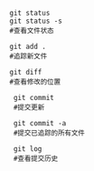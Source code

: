 	git status
	git status -s
	#查看文件状态
	
	git add .
	#追踪新文件
	
	git diff
	#查看修改的位置
	 
	 git commit
	 #提交更新
	 
	 git commit -a
	 #提交已追踪的所有文件
	 
	 git log
	 #查看提交历史